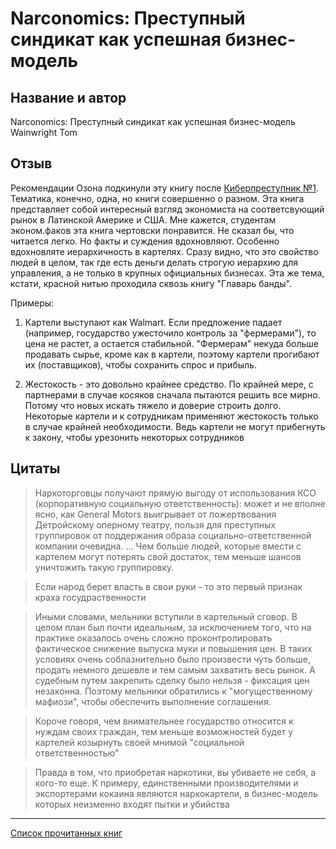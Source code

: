 # Narconomics: Преступный синдикат как успешная бизнес-модель
## Название и автор
Narconomics: Преступный синдикат как успешная бизнес-модель
Wainwright Tom

## Отзыв
Рекомендации Озона подкинули эту книгу после [Киберпреступник №1](kiberprestupnik.md). 
Тематика, конечно, одна, но книги совершенно о разном. 
Эта книга представляет собой интересный взгляд экономиста на соответсвующий рынок в Латинской Америке и США. 
Мне кажется, студентам эконом.факов эта книга чертовски понравится.
Не сказал бы, что читается легко. Но факты и суждения вдохновляют.
Особенно вдохновляте иерархичность в картелях. 
Сразу видно, что это свойство людей в целом, так где есть деньги делать строгую иерархию для управления, а не только в крупных официальных бизнесах.
Эта же тема, кстати, красной нитью проходила сквозь книгу "Главарь банды".

Примеры:
1. Картели выступают как Walmart. Если предложение падает (например, государство ужесточило контроль за "фермерами"), то цена не растет, а остается стабильной.
"Фермерам" некуда больше продавать сырье, кроме как в картели, поэтому картели прогибают их (поставщиков), чтобы сохранить спрос и прибыль.

2. Жестокость - это довольно крайнее средство. По крайней мере, с партнерами в случае косяков сначала пытаются решить все мирно.
Потому что новых искать тяжело и доверие строить долго. 
Некоторые картели и к сотрудникам применяют жестокость только в случае крайней необходимости.
Ведь картели не могут прибегнуть к закону, чтобы урезонить некоторых сотрудников

## Цитаты

>Наркоторговцы получают прямую выгоду от использования КСО (корпоративную социальную ответственность): может и не вполне ясно, как General Motors выигрывает от пожертвования Детройскому оперному театру, пользя для преступных группировок от поддержания образа социально-ответственной компании очевидна. ...
>Чем больше людей, которые вмести с картелем могут потерять свой достаток, тем меньше шансов уничтожить такую группировку.

>Если народ берет власть в свои руки - то это первый признак краха госудраственности

>Иными словами, мельники вступили в картельный сговор. В целом план был почти идеальным, за исключением того, что на практике оказалось очень сложно проконтролировать фактическое снижение выпуска муки и повышения цен. В таких условиях очень соблазнительно было произвести чуть больше, продать немного дешевле и тем самым захватить весь рынок. А судебным путем закрепить сделку было нельзя - фиксация цен незаконна. Поэтому мельники обратились к "могущественному мафиози", чтобы обеспечить выполнение соглашения.

>Короче говоря, чем внимательнее государство относится к нуждам своих граждан, тем меньше возможностей будет у картелей козырнуть своей мнимой "социальной ответственностью"

>Правда в том, что приобретая наркотики, вы убиваете не себя, а кого-то еще. К примеру, единственными производителями и экспортерами кокаина являются наркокартели, в бизнес-модель которых неизменно входят пытки и убийства

---
[Список прочитанных книг](../books)
